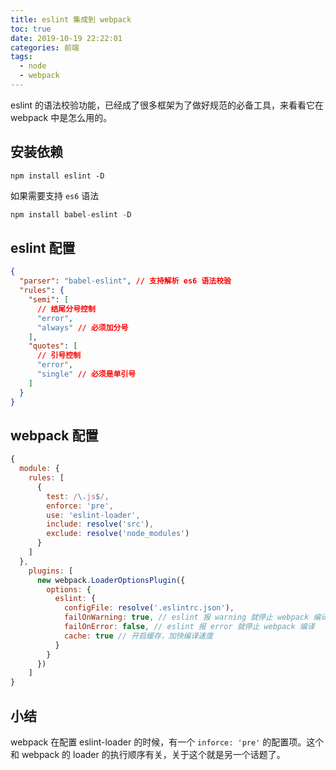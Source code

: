```yaml
---
title: eslint 集成到 webpack
toc: true
date: 2019-10-19 22:22:01
categories: 前端
tags:
  - node
  - webpack
---
```


eslint 的语法校验功能，已经成了很多框架为了做好规范的必备工具，来看看它在 webpack 中是怎么用的。

<!-- more -->

## 安装依赖

```
npm install eslint -D
```

如果需要支持 `es6` 语法

```js
npm install babel-eslint -D
```

## eslint 配置

```json
{
  "parser": "babel-eslint", // 支持解析 es6 语法校验
  "rules": {
    "semi": [
      // 结尾分号控制
      "error",
      "always" // 必须加分号
    ],
    "quotes": [
      // 引号控制
      "error",
      "single" // 必须是单引号
    ]
  }
}
```

## webpack 配置

```js
{
  module: {
    rules: [
      {
        test: /\.js$/,
        enforce: 'pre',
        use: 'eslint-loader',
        include: resolve('src'),
        exclude: resolve('node_modules')
      }
    ]
  },
    plugins: [
      new webpack.LoaderOptionsPlugin({
        options: {
          eslint: {
            configFile: resolve('.eslintrc.json'),
            failOnWarning: true, // eslint 报 warning 就停止 webpack 编译
            failOnError: false, // eslint 报 error 就停止 webpack 编译
            cache: true // 开启缓存，加快编译速度
          }
        }
      })
    ]
}
```

## 小结

webpack 在配置 eslint-loader 的时候，有一个 `inforce: 'pre'` 的配置项。这个和 webpack 的 loader 的执行顺序有关，关于这个就是另一个话题了。

<!-- 555 -->

